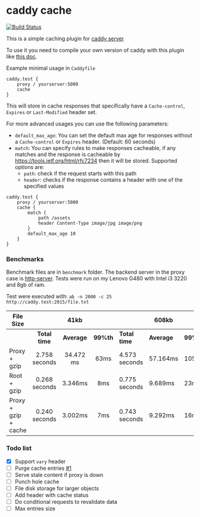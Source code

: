 # caddy cache

[![Build Status](https://travis-ci.org/nicolasazrak/caddy-cache.svg?branch=master)](https://travis-ci.org/nicolasazrak/caddy-cache)


This is a simple caching plugin for [caddy server](https://caddyserver.com/)

To use it you need to compile your own version of caddy with this plugin like [this doc](https://github.com/mholt/caddy/wiki/Writing-a-Plugin:-Directives). 
 
Example minimal usage in `Caddyfile`

```
caddy.test {
    proxy / yourserver:5000
    cache
}
```

This will store in cache responses that specifically have a `Cache-control`, `Expires` or `Last-Modified` header set.

For more advanced usages you can use the following parameters: 

- `default_max_age`: You can set the default max age for responses without a `Cache-control` or `Expires` header. (Default: 60 seconds)
- `match`: You can specify rules to make responses cacheable, if any matches and the response is cacheable by https://tools.ietf.org/html/rfc7234 then it will be stored. Supported options are:
    - `path`: check if the request starts with this path
    - `header`: checks if the response contains a header with one of the specified values


```
caddy.test {
    proxy / yourserver:5000
    cache {
        match {
            path /assets
            header Content-Type image/jpg image/png
        }
        default_max_age 10
    }
}
```


### Benchmarks

Benchmark files are in `benchmark` folder. The backend server in the proxy case is [http-server](https://www.npmjs.com/package/http-server). Tests were run on my Lenovo G480 with Intel i3 3220 and 8gb of ram.

Test were executed with: `ab -n 2000 -c 25 http://caddy.test:2015/file.txt`


| File Size            ||                     41kb         ||             |      608kb            ||             |   2.6M                ||   
| ---                  |       :----:  |    :---:  |  :---: |    ----       |   ----   |   ----   |  :----:        |   ---  |   ---  |
|                      | **Total time**    | **Average**   | **99%th**  |  **Total time**   |  **Average** | **99%th**    | **Total time**     |  **Average**  | **99%th**  |
| Proxy + gzip         | 2.758 seconds | 34.472 ms |   63ms | 4.573 seconds | 57.164ms |  105ms   | 11.417 seconds | 142.716ms | 220ms  |
| Root  + gzip         | 0.268 seconds | 3.346ms   |   8ms  | 0.775 seconds |  9.689ms |   23ms   |  2.458 seconds |  30.729ms |  50ms  |
| Proxy + gzip + cache | 0.240 seconds | 3.002ms   |   7ms  | 0.743 seconds |  9.292ms |   16ms   |  2.380 seconds |  29.753ms |  35ms  |




### Todo list

- [x] Support `vary` header
- [ ] Purge cache entries [#1](https://github.com/nicolasazrak/caddy-cache/issues/1)
- [ ] Serve stale content if proxy is down
- [ ] Punch hole cache
- [ ] File disk storage for larger objects
- [ ] Add header with cache status
- [ ] Do conditional requests to revalidate data
- [ ] Max entries size
